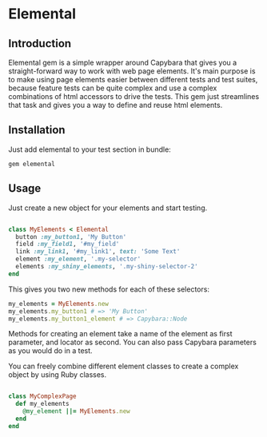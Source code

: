 # Elemental

## Introduction

Elemental gem is a simple wrapper around Capybara that gives you a 
straight-forward way to work with web page elements. It's main purpose 
is to make using page elements easier between different tests and 
test suites, because feature tests can be quite complex and use a complex 
combinations of html accessors to drive the tests. This gem just streamlines 
that task and gives you a way to define and reuse html elements. 


## Installation

Just add elemental to your test section in bundle:

`gem elemental`

## Usage

Just create a new object for your elements and start testing. 

```ruby

class MyElements < Elemental
  button :my_button1, 'My Button'
  field :my_field1, '#my_field'
  link :my_link1, '#my_link1', text: 'Some Text'
  element :my_element, '.my-selector'
  elements :my_shiny_elements, '.my-shiny-selector-2'
end
```

This gives you two new methods for each of these selectors:

```ruby
my_elements = MyElements.new
my_elements.my_button1 # => 'My Button'
my_elements.my_button1_element # => Capybara::Node
```

Methods for creating an element take a name of the element as first parameter, 
and locator as second. You can also pass Capybara parameters as you would do in 
a test.

You can freely combine different element classes to create a complex object by 
using Ruby classes.

```ruby

class MyComplexPage
  def my_elements
    @my_element ||= MyElements.new
  end
end
```
